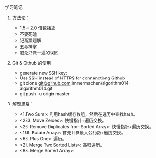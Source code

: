 学习笔记

1. 方法论：
	- 1.5 ~ 2.0 倍数播放
	- 不要死磕
	- 记高票题解
	- 五毒神掌
	- 避免只做一遍的误区
	
2. Git & Github 的使用
	- generate new SSH key: 
	- Use SSH instead of HTTPS for connenctiong Github
	- git clone git@github.com:immermachen/algorithm014-algorithm014.git
	- git push -u origin master

	
3. 解题思路：
	- <1.Two Sum>: 利用hash缓存数组，然后在遍历中查找hash。
	- <283. Move Zeroes>: 快慢指针+遍历交换。
	- <26. Remove Duplicates from Sorted Array>: 快慢指针+遍历交换。
	- <189. Rotate Array>: 首先计算最大公约数+遍历交换。
	- <66. Plus One>: 遍历。
	- <21. Merge Two Sorted Lists>: 递归遍历。
	- <88. Merge Sorted Array>:  
	

